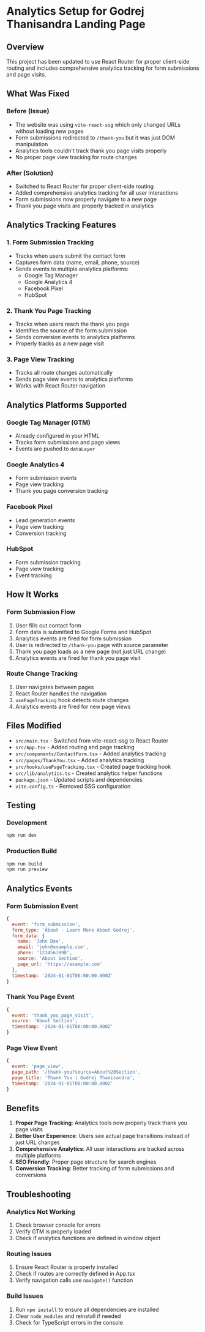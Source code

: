 # Analytics Setup for Godrej Thanisandra Landing Page

## Overview

This project has been updated to use React Router for proper client-side routing and includes comprehensive analytics tracking for form submissions and page visits.

## What Was Fixed

### Before (Issue)
- The website was using `vite-react-ssg` which only changed URLs without loading new pages
- Form submissions redirected to `/thank-you` but it was just DOM manipulation
- Analytics tools couldn't track thank you page visits properly
- No proper page view tracking for route changes

### After (Solution)
- Switched to React Router for proper client-side routing
- Added comprehensive analytics tracking for all user interactions
- Form submissions now properly navigate to a new page
- Thank you page visits are properly tracked in analytics

## Analytics Tracking Features

### 1. Form Submission Tracking
- Tracks when users submit the contact form
- Captures form data (name, email, phone, source)
- Sends events to multiple analytics platforms:
  - Google Tag Manager
  - Google Analytics 4
  - Facebook Pixel
  - HubSpot

### 2. Thank You Page Tracking
- Tracks when users reach the thank you page
- Identifies the source of the form submission
- Sends conversion events to analytics platforms
- Properly tracks as a new page visit

### 3. Page View Tracking
- Tracks all route changes automatically
- Sends page view events to analytics platforms
- Works with React Router navigation

## Analytics Platforms Supported

### Google Tag Manager (GTM)
- Already configured in your HTML
- Tracks form submissions and page views
- Events are pushed to `dataLayer`

### Google Analytics 4
- Form submission events
- Page view tracking
- Thank you page conversion tracking

### Facebook Pixel
- Lead generation events
- Page view tracking
- Conversion tracking

### HubSpot
- Form submission tracking
- Page view tracking
- Event tracking

## How It Works

### Form Submission Flow
1. User fills out contact form
2. Form data is submitted to Google Forms and HubSpot
3. Analytics events are fired for form submission
4. User is redirected to `/thank-you` page with source parameter
5. Thank you page loads as a new page (not just URL change)
6. Analytics events are fired for thank you page visit

### Route Change Tracking
1. User navigates between pages
2. React Router handles the navigation
3. `usePageTracking` hook detects route changes
4. Analytics events are fired for new page views

## Files Modified

- `src/main.tsx` - Switched from vite-react-ssg to React Router
- `src/App.tsx` - Added routing and page tracking
- `src/components/ContactForm.tsx` - Added analytics tracking
- `src/pages/ThankYou.tsx` - Added analytics tracking
- `src/hooks/usePageTracking.tsx` - Created page tracking hook
- `src/lib/analytics.ts` - Created analytics helper functions
- `package.json` - Updated scripts and dependencies
- `vite.config.ts` - Removed SSG configuration

## Testing

### Development
```bash
npm run dev
```

### Production Build
```bash
npm run build
npm run preview
```

## Analytics Events

### Form Submission Event
```javascript
{
  event: 'form_submission',
  form_type: 'About - Learn More About Godrej',
  form_data: {
    name: 'John Doe',
    email: 'john@example.com',
    phone: '1234567890',
    source: 'About Section',
    page_url: 'https://example.com'
  },
  timestamp: '2024-01-01T00:00:00.000Z'
}
```

### Thank You Page Event
```javascript
{
  event: 'thank_you_page_visit',
  source: 'About Section',
  timestamp: '2024-01-01T00:00:00.000Z'
}
```

### Page View Event
```javascript
{
  event: 'page_view',
  page_path: '/thank-you?source=About%20Section',
  page_title: 'Thank You | Godrej Thanisandra',
  timestamp: '2024-01-01T00:00:00.000Z'
}
```

## Benefits

1. **Proper Page Tracking**: Analytics tools now properly track thank you page visits
2. **Better User Experience**: Users see actual page transitions instead of just URL changes
3. **Comprehensive Analytics**: All user interactions are tracked across multiple platforms
4. **SEO Friendly**: Proper page structure for search engines
5. **Conversion Tracking**: Better tracking of form submissions and conversions

## Troubleshooting

### Analytics Not Working
1. Check browser console for errors
2. Verify GTM is properly loaded
3. Check if analytics functions are defined in window object

### Routing Issues
1. Ensure React Router is properly installed
2. Check if routes are correctly defined in App.tsx
3. Verify navigation calls use `navigate()` function

### Build Issues
1. Run `npm install` to ensure all dependencies are installed
2. Clear `node_modules` and reinstall if needed
3. Check for TypeScript errors in the console

